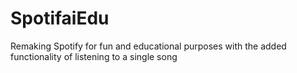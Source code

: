 # SpotifaiEdu

Remaking Spotify for fun and educational purposes with the added functionality of listening to a single song
